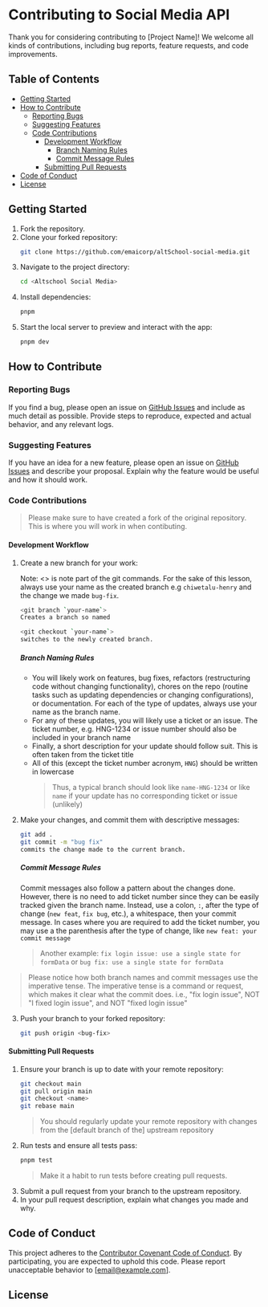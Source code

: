 # Contributing to Social Media API

Thank you for considering contributing to [Project Name]! We welcome all kinds of contributions, including bug reports, feature requests, and code improvements.

## Table of Contents

- [Getting Started](#getting-started)
- [How to Contribute](#how-to-contribute)
  - [Reporting Bugs](#reporting-bugs)
  - [Suggesting Features](#suggesting-features)
  - [Code Contributions](#code-contributions)
    - [Development Workflow](#development-workflow)
      - [Branch Naming Rules](#branch-naming-rules)
      - [Commit Message Rules](#commit-message-rules)
    - [Submitting Pull Requests](#submitting-pull-requests)
- [Code of Conduct](#code-of-conduct)
- [License](#license)

## Getting Started

1. Fork the repository.
2. Clone your forked repository:
   ```sh
   git clone https://github.com/emaicorp/altSchool-social-media.git
   ```
3. Navigate to the project directory:
   ```sh
   cd <Altschool Social Media>
   ```
4. Install dependencies:
   ```sh
   pnpm
   ```
5. Start the local server to preview and interact with the app:
   ```sh
   pnpm dev
   ```

## How to Contribute

### Reporting Bugs

If you find a bug, please open an issue on [GitHub Issues](https://github.com/emaicorp/altSchool-social-media/issues) and include as much detail as possible. Provide steps to reproduce, expected and actual behavior, and any relevant logs.

### Suggesting Features

If you have an idea for a new feature, please open an issue on [GitHub Issues](https://github.com/emaicorp/altSchool-social-media/issues) and describe your proposal. Explain why the feature would be useful and how it should work.

### Code Contributions

> Please make sure to have created a fork of the original repository. This is where you will work in when contibuting.

#### Development Workflow

1. Create a new branch for your work:

    Note: <> is note part of the git commands.
    For the sake of this lesson, always use your name as the created branch e.g `chiwetalu-henry` and the change we made `bug-fix`.
   ```sh
   <git branch `your-name`>
   Creates a branch so named
   ```  
   ```sh
   <git checkout `your-name`>
   switches to the newly created branch.
   ```
   
   ##### Branch Naming Rules
   - You will likely work on features, bug fixes, refactors (restructuring code without changing functionality), chores on the repo (routine tasks such as updating dependencies or changing configurations), or documentation. For each of the type of updates, always use your name as the branch name.
   - For any of these updates, you will likely use a ticket or an issue. The ticket number, e.g. HNG-1234 or issue number should also be included in your branch name
   - Finally, a short description for your update should follow suit. This is often taken from the ticket title
   - All of this (except the ticket number acronym, `HNG`) should be written in lowercase
     > Thus, a typical branch should look like `name-HNG-1234` or like `name` if your update has no corresponding ticket or issue (unlikely)
2. Make your changes, and commit them with descriptive messages:

   ```sh
   git add .
   git commit -m "bug fix"
   commits the change made to the current branch.
   ```

   ##### Commit Message Rules

   Commit messages also follow a pattern about the changes done. However, there is no need to add ticket number since they can be easily tracked given the branch name. Instead, use a colon, `:`, after the type of change (`new feat`, `fix bug`, etc.), a whitespace, then your commit message. In cases where you are required to add the ticket number, you may use a the parenthesis after the type of change, like `new feat: your commit message`

   > Another example: `fix login issue: use a single state for formData` or `bug fix: use a single state for formData`

> Please notice how both branch names and commit messages use the imperative tense. The imperative tense is a command or request, which makes it clear what the commit does. i.e., "fix login issue", NOT "I fixed login issue", and NOT "fixed login issue"

3. Push your branch to your forked repository:
   ```sh
   git push origin <bug-fix>
   ```

#### Submitting Pull Requests

1. Ensure your branch is up to date with your remote repository:
   ```sh
   git checkout main
   git pull origin main
   git checkout <name>
   git rebase main
   ```
   > You should regularly update your remote repository with changes from the [default branch of the] upstream repository
2. Run tests and ensure all tests pass:
   ```sh
   pnpm test
   ```
   > Make it a habit to run tests before creating pull requests.
3. Submit a pull request from your branch to the upstream repository.
4. In your pull request description, explain what changes you made and why.

## Code of Conduct

This project adheres to the [Contributor Covenant Code of Conduct](https://www.contributor-covenant.org/version/2/0/code_of_conduct/). By participating, you are expected to uphold this code. Please report unacceptable behavior to [email@example.com].

## License
